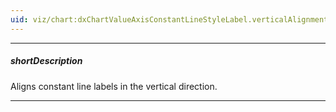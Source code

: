 ```yaml
---
uid: viz/chart:dxChartValueAxisConstantLineStyleLabel.verticalAlignment
---
```

---
##### shortDescription
Aligns constant line labels in the vertical direction.

---
<!--
&lt;!-- Description goes here --&gt;
-->